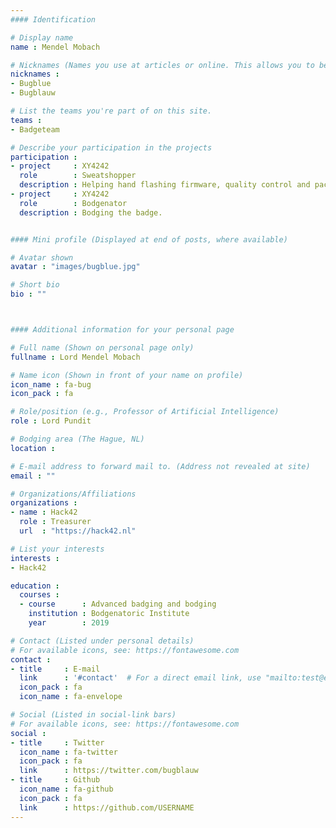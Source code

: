 ```yaml
---
#### Identification

# Display name
name : Mendel Mobach

# Nicknames (Names you use at articles or online. This allows you to be linked at articles.)
nicknames :
- Bugblue
- Bugblauw

# List the teams you're part of on this site.
teams :
- Badgeteam

# Describe your participation in the projects
participation :
- project     : XY4242
  role        : Sweatshopper
  description : Helping hand flashing firmware, quality control and packaging.
- project     : XY4242
  role        : Bodgenator
  description : Bodging the badge.


#### Mini profile (Displayed at end of posts, where available)

# Avatar shown
avatar : "images/bugblue.jpg"

# Short bio
bio : ""



#### Additional information for your personal page

# Full name (Shown on personal page only)
fullname : Lord Mendel Mobach

# Name icon (Shown in front of your name on profile)
icon_name : fa-bug
icon_pack : fa

# Role/position (e.g., Professor of Artificial Intelligence)
role : Lord Pundit

# Bodging area (The Hague, NL)
location :

# E-mail address to forward mail to. (Address not revealed at site)
email : ""

# Organizations/Affiliations
organizations :
- name : Hack42
  role : Treasurer
  url  : "https://hack42.nl"

# List your interests
interests :
- Hack42

education :
  courses :
  - course      : Advanced badging and bodging
    institution : Bodgenatoric Institute
    year        : 2019

# Contact (Listed under personal details)
# For available icons, see: https://fontawesome.com
contact :
- title     : E-mail
  link      : '#contact'  # For a direct email link, use "mailto:test@example.org".
  icon_pack : fa
  icon_name : fa-envelope

# Social (Listed in social-link bars)
# For available icons, see: https://fontawesome.com
social :
- title     : Twitter
  icon_name : fa-twitter
  icon_pack : fa
  link      : https://twitter.com/bugblauw
- title     : Github
  icon_name : fa-github
  icon_pack : fa
  link      : https://github.com/USERNAME
---
```

